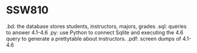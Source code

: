 # SSW810
.bd: the database stores students, instructors, majors, grades
.sql: queries to answer 4.1-4.6
.py: use Python to connect Sqlite and executing the 4.6 query to generate a prettytable about instructors.
.pdf: screen dumps of 4.1-4.6
